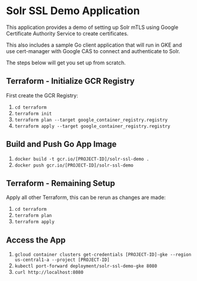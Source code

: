 # Solr SSL Demo Application

This application provides a demo of setting up Solr mTLS using Google Certificate
Authority Service to create certificates.

This also includes a sample Go client application that will run in GKE and use cert-manager
with Google CAS to connect and authenticate to Solr.

The steps below will get you set up from scratch.

## Terraform - Initialize GCR Registry

First create the GCR Registry:
1. `cd terraform`
2. `terraform init`
3. `terraform plan --target google_container_registry.registry`
4. `terraform apply --target google_container_registry.registry`

## Build and Push Go App Image
1. `docker build -t gcr.io/[PROJECT-ID]/solr-ssl-demo .`
2. `docker push gcr.io/[PROJECT-ID]/solr-ssl-demo`

## Terraform - Remaining Setup

Apply all other Terraform, this can be rerun as changes are made:
1. `cd terraform`
2. `terraform plan`
3. `terraform apply`

## Access the App
1. `gcloud container clusters get-credentials [PROJECT-ID]-gke --region us-central1-a --project [PROJECT-ID]`
2. `kubectl port-forward deployment/solr-ssl-demo-gke 8080`
3. `curl http://localhost:8080`
